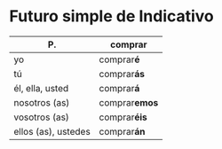 # Futuro simple de Indicativo

P. | compr**ar**
------|---------
yo | comprar**é**
tú | comprar**ás**
él, ella, usted | comprar**á**
nosotros (as) | comprar**emos**
vosotros (as) | comprar**éis**
ellos (as), ustedes | comprar**án**
